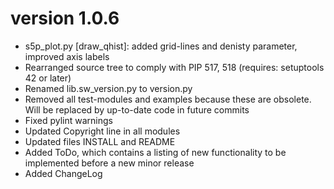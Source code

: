 version 1.0.6
=============

 * s5p_plot.py [draw_qhist]: added grid-lines and denisty parameter, improved axis labels
 * Rearranged source tree to comply with PIP 517, 518 (requires: setuptools 42 or later)
 * Renamed lib.sw_version.py to version.py
 * Removed all test-modules and examples because these are obsolete. Will be replaced by up-to-date code in future commits
 * Fixed pylint warnings
 * Updated Copyright line in all modules
 * Updated files INSTALL and README
 * Added ToDo, which contains a listing of new functionality to be implemented before a new minor release
 * Added ChangeLog
